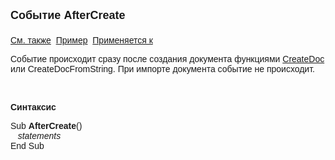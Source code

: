 ﻿<html>
<head>
<title>Event AfterCreate</title>
</head>

<body>

<p><font face="Arial"><font size="4"><strong>Событие AfterCreate<br>
<br>
</strong></font><a href="../scriptstproced.html">См. также</a>&nbsp; <u>Пример</u>&nbsp;
<a href="../Defs/doc.html">Применяется к</a></font></p>

<p class="label"><font face="Arial">Событие происходит сразу после создания 
документа функциями 
  <a href="../Functions/Functions/DocumentsCirculation/CreateDoc.html">CreateDoc</a> или CreateDocFromString. 
    При импорте документа событие не происходит.</font></p>

<p class="label">&nbsp;</p>

<p class="label"><font face="Arial"><b>Синтаксис</b></font></p>

<p><font face="Arial">Sub <strong>AfterCreate</strong>()&nbsp;&nbsp;<br>
&nbsp;&nbsp; <em>statements</em><br>
End Sub</font></p>
</body>
</html>
